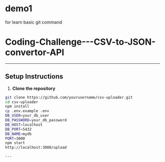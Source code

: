# demo1
for learn basic git command
# Coding-Challenge---CSV-to-JSON-convertor-API


---

## Setup Instructions

1. **Clone the repository**

```bash
git clone https://github.com/yourusername/csv-uploader.git
cd csv-uploader
npm install
cp .env.example .env
DB_USER=your_db_user
DB_PASSWORD=your_db_password
DB_HOST=localhost
DB_PORT=5432
DB_NAME=mydb
PORT=3000
npm start
http://localhost:3000/upload

---
